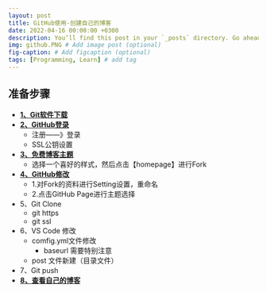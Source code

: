 ```yaml
---
layout: post
title: GitHub使用-创建自己的博客
date: 2022-04-16 00:00:00 +0300
description: You’ll find this post in your `_posts` directory. Go ahead and edit it and re-build the site to see your changes. # Add post description (optional)
img: github.PNG # Add image post (optional)
fig-caption: # Add figcaption (optional)
tags: [Programming, Learn] # add tag
---
```

## 准备步骤
- **[1、Git软件下载](https://git-scm.com/  "下载Git")**
- **[2、GitHub登录](https://git-scm.com/ )**
  - 注册——》登录
  - SSL公钥设置
- **[3、免费博客主题](http://jekyllthemes.org)**
  - 选择一个喜好的样式，然后点击【homepage】进行Fork
- **[4、GitHub修改](https://git-scm.com/ )**
  - 1.对Fork的资料进行Setting设置，重命名
  - 2.点击GitHub Page进行主题选择
-  5、Git Clone
   - git https
   - git ssl
-  6、VS Code 修改
   - comfig.yml文件修改
     - baseurl 需要特别注意
   - post 文件新建（目录文件）
-  7、Git push
-  **[8、查看自己的博客](https:/zenghuizhu.github.io )**
